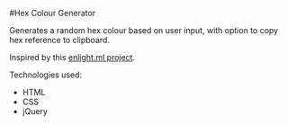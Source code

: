 #Hex Colour Generator

Generates a random hex colour based on user input, with option to copy hex reference to clipboard.

Inspired by this [enlight.ml project](https://enlight.ml/projects/color/color-generator.html).

Technologies used:

- HTML
- CSS
- jQuery
